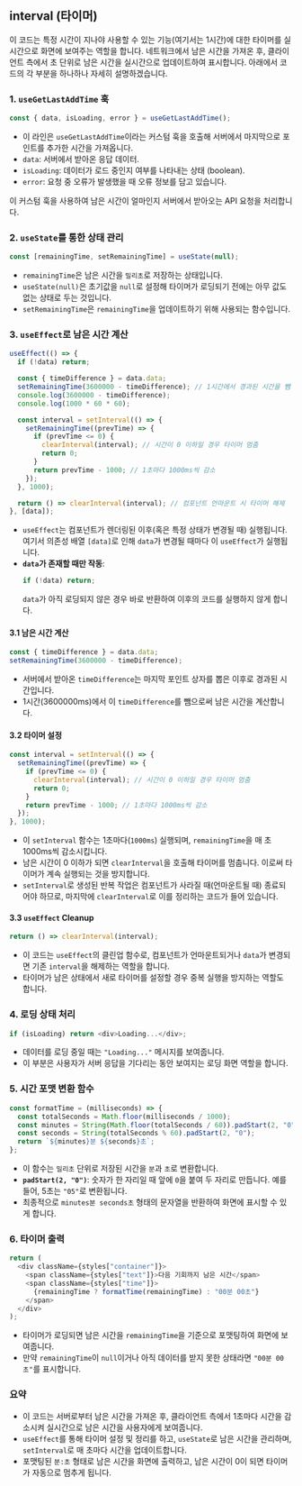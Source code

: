## interval (타이머)

이 코드는 특정 시간이 지나야 사용할 수 있는 기능(여기서는 1시간)에 대한 타이머를 실시간으로 화면에 보여주는 역할을 합니다. 네트워크에서 남은 시간을 가져온 후, 클라이언트 측에서 초 단위로 남은 시간을 실시간으로 업데이트하여 표시합니다. 아래에서 코드의 각 부분을 하나하나 자세히 설명하겠습니다.

### 1. **`useGetLastAddTime` 훅**

```js
const { data, isLoading, error } = useGetLastAddTime();
```

- 이 라인은 `useGetLastAddTime`이라는 커스텀 훅을 호출해 서버에서 마지막으로 포인트를 추가한 시간을 가져옵니다.
- `data`: 서버에서 받아온 응답 데이터.
- `isLoading`: 데이터가 로드 중인지 여부를 나타내는 상태 (boolean).
- `error`: 요청 중 오류가 발생했을 때 오류 정보를 담고 있습니다.

이 커스텀 훅을 사용하여 남은 시간이 얼마인지 서버에서 받아오는 API 요청을 처리합니다.

### 2. **`useState`를 통한 상태 관리**

```js
const [remainingTime, setRemainingTime] = useState(null);
```

- `remainingTime`은 남은 시간을 `밀리초`로 저장하는 상태입니다.
- `useState(null)`은 초기값을 `null`로 설정해 타이머가 로딩되기 전에는 아무 값도 없는 상태로 두는 것입니다.
- `setRemainingTime`은 `remainingTime`을 업데이트하기 위해 사용되는 함수입니다.

### 3. **`useEffect`로 남은 시간 계산**

```js
useEffect(() => {
  if (!data) return;

  const { timeDifference } = data.data;
  setRemainingTime(3600000 - timeDifference); // 1시간에서 경과된 시간을 뺌
  console.log(3600000 - timeDifference);
  console.log(1000 * 60 * 60);

  const interval = setInterval(() => {
    setRemainingTime((prevTime) => {
      if (prevTime <= 0) {
        clearInterval(interval); // 시간이 0 이하일 경우 타이머 멈춤
        return 0;
      }
      return prevTime - 1000; // 1초마다 1000ms씩 감소
    });
  }, 1000);

  return () => clearInterval(interval); // 컴포넌트 언마운트 시 타이머 해제
}, [data]);
```

- `useEffect`는 컴포넌트가 렌더링된 이후(혹은 특정 상태가 변경될 때) 실행됩니다. 여기서 의존성 배열 `[data]`로 인해 `data`가 변경될 때마다 이 `useEffect`가 실행됩니다.
- **`data`가 존재할 때만 작동**:
  ```js
  if (!data) return;
  ```
  `data`가 아직 로딩되지 않은 경우 바로 반환하여 이후의 코드를 실행하지 않게 합니다.

#### 3.1 **남은 시간 계산**

```js
const { timeDifference } = data.data;
setRemainingTime(3600000 - timeDifference);
```

- 서버에서 받아온 `timeDifference`는 마지막 포인트 상자를 뽑은 이후로 경과된 시간입니다.
- 1시간(3600000ms)에서 이 `timeDifference`를 뺌으로써 남은 시간을 계산합니다.

#### 3.2 **타이머 설정**

```js
const interval = setInterval(() => {
  setRemainingTime((prevTime) => {
    if (prevTime <= 0) {
      clearInterval(interval); // 시간이 0 이하일 경우 타이머 멈춤
      return 0;
    }
    return prevTime - 1000; // 1초마다 1000ms씩 감소
  });
}, 1000);
```

- 이 `setInterval` 함수는 1초마다(`1000ms`) 실행되며, `remainingTime`을 매 초 1000ms씩 감소시킵니다.
- 남은 시간이 0 이하가 되면 `clearInterval`을 호출해 타이머를 멈춥니다. 이로써 타이머가 계속 실행되는 것을 방지합니다.
- `setInterval`로 생성된 반복 작업은 컴포넌트가 사라질 때(언마운트될 때) 종료되어야 하므로, 마지막에 `clearInterval`로 이를 정리하는 코드가 들어 있습니다.

#### 3.3 **`useEffect` Cleanup**

```js
return () => clearInterval(interval);
```

- 이 코드는 `useEffect`의 클린업 함수로, 컴포넌트가 언마운트되거나 `data`가 변경되면 기존 `interval`을 해제하는 역할을 합니다.
- 타이머가 남은 상태에서 새로 타이머를 설정할 경우 중복 실행을 방지하는 역할도 합니다.

### 4. **로딩 상태 처리**

```js
if (isLoading) return <div>Loading...</div>;
```

- 데이터를 로딩 중일 때는 `"Loading..."` 메시지를 보여줍니다.
- 이 부분은 사용자가 서버 응답을 기다리는 동안 보여지는 로딩 화면 역할을 합니다.

### 5. **시간 포맷 변환 함수**

```js
const formatTime = (milliseconds) => {
  const totalSeconds = Math.floor(milliseconds / 1000);
  const minutes = String(Math.floor(totalSeconds / 60)).padStart(2, "0");
  const seconds = String(totalSeconds % 60).padStart(2, "0");
  return `${minutes}분 ${seconds}초`;
};
```

- 이 함수는 `밀리초` 단위로 저장된 시간을 `분`과 `초`로 변환합니다.
- **`padStart(2, "0")`**: 숫자가 한 자리일 때 앞에 `0`을 붙여 두 자리로 만듭니다. 예를 들어, 5초는 `"05"`로 변환됩니다.
- 최종적으로 `minutes분 seconds초` 형태의 문자열을 반환하여 화면에 표시할 수 있게 합니다.

### 6. **타이머 출력**

```js
return (
  <div className={styles["container"]}>
    <span className={styles["text"]}>다음 기회까지 남은 시간</span>
    <span className={styles["time"]}>
      {remainingTime ? formatTime(remainingTime) : "00분 00초"}
    </span>
  </div>
);
```

- 타이머가 로딩되면 남은 시간을 `remainingTime`을 기준으로 포맷팅하여 화면에 보여줍니다.
- 만약 `remainingTime`이 `null`이거나 아직 데이터를 받지 못한 상태라면 `"00분 00초"`를 표시합니다.

### 요약

- 이 코드는 서버로부터 남은 시간을 가져온 후, 클라이언트 측에서 1초마다 시간을 감소시켜 실시간으로 남은 시간을 사용자에게 보여줍니다.
- `useEffect`를 통해 타이머 설정 및 정리를 하고, `useState`로 남은 시간을 관리하며, `setInterval`로 매 초마다 시간을 업데이트합니다.
- 포맷팅된 `분:초` 형태로 남은 시간을 화면에 출력하고, 남은 시간이 0이 되면 타이머가 자동으로 멈추게 됩니다.
